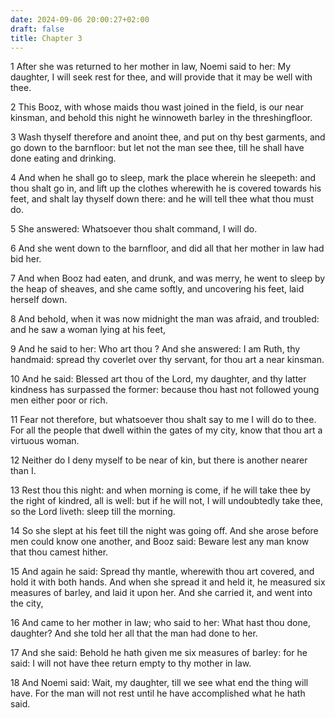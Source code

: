 ```yaml
---
date: 2024-09-06 20:00:27+02:00
draft: false
title: Chapter 3
---
```




1 After she was returned to her mother in law, Noemi said to her: My daughter, I will seek rest for thee, and will provide that it may be well with thee.

2 This Booz, with whose maids thou wast joined in the field, is our near kinsman, and behold this night he winnoweth barley in the threshingfloor.

3 Wash thyself therefore and anoint thee, and put on thy best garments, and go down to the barnfloor: but let not the man see thee, till he shall have done eating and drinking.

4 And when he shall go to sleep, mark the place wherein he sleepeth: and thou shalt go in, and lift up the clothes wherewith he is covered towards his feet, and shalt lay thyself down there: and he will tell thee what thou must do.

5 She answered: Whatsoever thou shalt command, I will do.

6 And she went down to the barnfloor, and did all that her mother in law had bid her.

7 And when Booz had eaten, and drunk, and was merry, he went to sleep by the heap of sheaves, and she came softly, and uncovering his feet, laid herself down.

8 And behold, when it was now midnight the man was afraid, and troubled: and he saw a woman lying at his feet,

9 And he said to her: Who art thou ? And she answered: I am Ruth, thy handmaid: spread thy coverlet over thy servant, for thou art a near kinsman.

10 And he said: Blessed art thou of the Lord, my daughter, and thy latter kindness has surpassed the former: because thou hast not followed young men either poor or rich.

11 Fear not therefore, but whatsoever thou shalt say to me I will do to thee. For all the people that dwell within the gates of my city, know that thou art a virtuous woman.

12 Neither do I deny myself to be near of kin, but there is another nearer than I.

13 Rest thou this night: and when morning is come, if he will take thee by the right of kindred, all is well: but if he will not, I will undoubtedly take thee, so the Lord liveth: sleep till the morning.

14 So she slept at his feet till the night was going off. And she arose before men could know one another, and Booz said: Beware lest any man know that thou camest hither.

15 And again he said: Spread thy mantle, wherewith thou art covered, and hold it with both hands. And when she spread it and held it, he measured six measures of barley, and laid it upon her. And she carried it, and went into the city,

16 And came to her mother in law; who said to her: What hast thou done, daughter? And she told her all that the man had done to her.

17 And she said: Behold he hath given me six measures of barley: for he said: I will not have thee return empty to thy mother in law.

18 And Noemi said: Wait, my daughter, till we see what end the thing will have. For the man will not rest until he have accomplished what he hath said.

